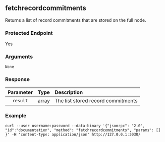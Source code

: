 ## fetchrecordcommitments

Returns a list of record commitments that are stored on the full node.

### Protected Endpoint

Yes

### Arguments

`None`

### Response

| Parameter |  Type |             Description            |
|:---------:|:-----:|:---------------------------------- |
| `result`  | array | The list stored record commitments |

### Example
```
curl --user username:password --data-binary '{"jsonrpc": "2.0", "id":"documentation", "method": "fetchrecordcommitments", "params": [] }' -H 'content-type: application/json' http://127.0.0.1:3030/ 
```
